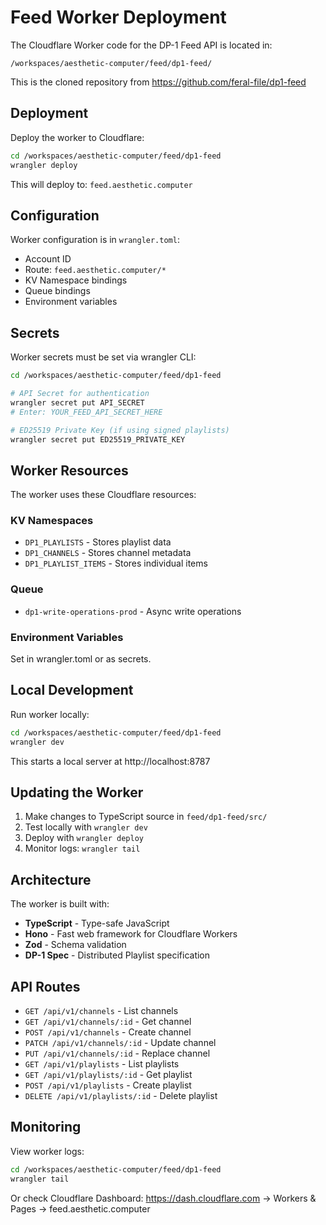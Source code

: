 # Feed Worker Deployment

The Cloudflare Worker code for the DP-1 Feed API is located in:

```
/workspaces/aesthetic-computer/feed/dp1-feed/
```

This is the cloned repository from https://github.com/feral-file/dp1-feed

## Deployment

Deploy the worker to Cloudflare:

```bash
cd /workspaces/aesthetic-computer/feed/dp1-feed
wrangler deploy
```

This will deploy to: `feed.aesthetic.computer`

## Configuration

Worker configuration is in `wrangler.toml`:
- Account ID
- Route: `feed.aesthetic.computer/*`
- KV Namespace bindings
- Queue bindings
- Environment variables

## Secrets

Worker secrets must be set via wrangler CLI:

```bash
cd /workspaces/aesthetic-computer/feed/dp1-feed

# API Secret for authentication
wrangler secret put API_SECRET
# Enter: YOUR_FEED_API_SECRET_HERE

# ED25519 Private Key (if using signed playlists)
wrangler secret put ED25519_PRIVATE_KEY
```

## Worker Resources

The worker uses these Cloudflare resources:

### KV Namespaces
- `DP1_PLAYLISTS` - Stores playlist data
- `DP1_CHANNELS` - Stores channel metadata
- `DP1_PLAYLIST_ITEMS` - Stores individual items

### Queue
- `dp1-write-operations-prod` - Async write operations

### Environment Variables
Set in wrangler.toml or as secrets.

## Local Development

Run worker locally:

```bash
cd /workspaces/aesthetic-computer/feed/dp1-feed
wrangler dev
```

This starts a local server at http://localhost:8787

## Updating the Worker

1. Make changes to TypeScript source in `feed/dp1-feed/src/`
2. Test locally with `wrangler dev`
3. Deploy with `wrangler deploy`
4. Monitor logs: `wrangler tail`

## Architecture

The worker is built with:
- **TypeScript** - Type-safe JavaScript
- **Hono** - Fast web framework for Cloudflare Workers
- **Zod** - Schema validation
- **DP-1 Spec** - Distributed Playlist specification

## API Routes

- `GET /api/v1/channels` - List channels
- `GET /api/v1/channels/:id` - Get channel
- `POST /api/v1/channels` - Create channel
- `PATCH /api/v1/channels/:id` - Update channel
- `PUT /api/v1/channels/:id` - Replace channel
- `GET /api/v1/playlists` - List playlists
- `GET /api/v1/playlists/:id` - Get playlist
- `POST /api/v1/playlists` - Create playlist
- `DELETE /api/v1/playlists/:id` - Delete playlist

## Monitoring

View worker logs:

```bash
cd /workspaces/aesthetic-computer/feed/dp1-feed
wrangler tail
```

Or check Cloudflare Dashboard:
https://dash.cloudflare.com → Workers & Pages → feed.aesthetic.computer
